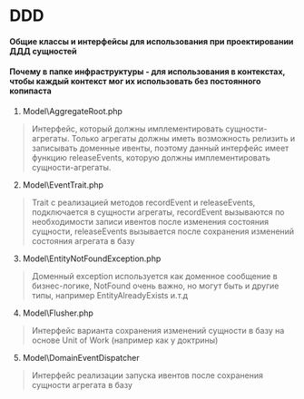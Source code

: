 # DDD

#### Общие классы и интерфейсы для использования при проектировании ДДД сущностей
#### Почему в папке инфраструктуры - для использования в контекстах, чтобы каждый контекст мог их использовать без постоянного копипаста

1. Model\AggregateRoot.php
> Интерфейс, который должны имплементировать сущности-агрегаты. Только агрегаты должны иметь возможность релизить и записывать доменные ивенты, поэтому данный интерфейс имеет функцию releaseEvents, которую должны имплементировать сущности-агрегаты.
2. Model\EventTrait.php
> Trait с реализацией методов recordEvent и releaseEvents, подключается в сущности агрегаты, recordEvent вызываются по необходимости записи ивентов после изменения состояния сущности, releaseEvents вызывается после сохранения изменений состояния агрегата в базу
3. Model\EntityNotFoundException.php
> Доменный exception используется как доменное сообщение в бизнес-логике, NotFound очень важно, но могут быть и другие типы, например EntityAlreadyExists и.т.д
4. Model\Flusher.php
> Интерфейс варианта сохранения изменений сущности в базу на основе Unit of Work (например как у доктрины)
5. Model\DomainEventDispatcher
> Интерфейс реализации запуска ивентов после сохранения сущности агрегата в базу
